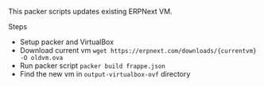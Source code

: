 This packer scripts updates existing ERPNext VM.

Steps

* Setup packer and VirtualBox
* Download current vm
	`wget https://erpnext.com/downloads/{currentvm} -O oldvm.ova`
* Run packer script
	`packer build frappe.json`
* Find the new vm in `output-virtualbox-ovf` directory
